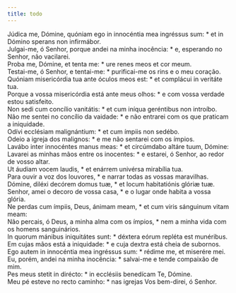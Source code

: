 ```yaml
---
title: todo
---
```

<div class="dropcap text-justify">Júdica me, Dómine, quóniam ego in innocéntia mea ingréssus sum: * et in Dómino sperans non infirmábor.</div>
<div class="dropcap text-justify">Julgai-me, ó Senhor, porque andei na minha inocência: * e, esperando no Senhor, não vacilarei.</div>
<div class="text-justify">Proba me, Dómine, et tenta me: * ure renes meos et cor meum.</div>
<div class="text-justify">Testai-me, ó Senhor, e tentai-me: * purificai-me os rins e o meu coração.</div>
<div class="text-justify">Quóniam misericórdia tua ante óculos meos est: * et complácui in veritáte tua.</div>
<div class="text-justify">Porque a vossa misericórdia está ante meus olhos: * e com vossa verdade estou satisfeito.</div>
<div class="text-justify">Non sedi cum concílio vanitátis: * et cum iníqua geréntibus non introíbo.</div>
<div class="text-justify">Não me sentei no concílio da vaidade: * e não entrarei com os que praticam a iniquidade.</div>
<div class="text-justify">Odívi ecclésiam malignántium: * et cum ímpiis non sedébo.</div>
<div class="text-justify">Odeio a igreja dos malignos: * e me não sentarei com os ímpios.</div>
<div class="text-justify">Lavábo inter innocéntes manus meas: * et circúmdabo altáre tuum, Dómine:</div>
<div class="text-justify">Lavarei as minhas mãos entre os inocentes: * e estarei, ó Senhor, ao redor de vosso altar.</div>
<div class="text-justify">Ut áudiam vocem laudis, * et enárrem univérsa mirabília tua.</div>
<div class="text-justify">Para ouvir a voz dos louvores, * e narrar todas as vossas maravilhas.</div>
<div class="text-justify">Dómine, diléxi decórem domus tuæ, * et locum habitatiónis glóriæ tuæ.</div>
<div class="text-justify">Senhor, amei o decoro de vossa casa, * e o lugar onde habita a vossa glória.</div>
<div class="text-justify">Ne perdas cum ímpiis, Deus, ánimam meam, * et cum viris sánguinum vitam meam:</div>
<div class="text-justify">Não percais, ó Deus, a minha alma com os ímpios, * nem a minha vida com os homens sanguinários.</div>
<div class="text-justify">In quorum mánibus iniquitátes sunt: * déxtera eórum repléta est munéribus.</div>
<div class="text-justify">Em cujas mãos está a iniquidade: * e cuja dextra está cheia de subornos.</div>
<div class="text-justify">Ego autem in innocéntia mea ingréssus sum: * rédime me, et miserére mei.</div>
<div class="text-justify">Eu, porém, andei na minha inocência: * salvai-me e tende compaixão de mim.</div>
<div class="text-justify">Pes meus stetit in dirécto: * in ecclésiis benedícam Te, Dómine.</div>
<div class="text-justify">Meu pé esteve no recto caminho: * nas igrejas Vos bem-direi, ó Senhor.</div>
